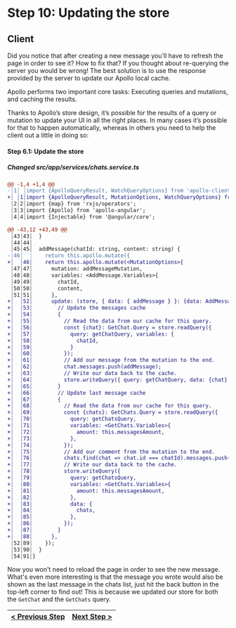 # Step 10: Updating the store

[//]: # (head-end)


## Client

Did you notice that after creating a new message you'll have to refresh the page in order to see it?
How to fix that? If you thought about re-querying the server you would be wrong! The best solution is to use the response provided by the server to update our Apollo local cache.

Apollo performs two important core tasks: Executing queries and mutations, and caching the results.

Thanks to Apollo’s store design, it’s possible for the results of a query or mutation to update your UI in all the right places. In many cases it’s possible for that to happen automatically, whereas in others you need to help the client out a little in doing so:

[{]: <helper> (diffStep "6.1" module="client")

#### Step 6.1: Update the store

##### Changed src&#x2F;app&#x2F;services&#x2F;chats.service.ts
```diff
@@ -1,4 +1,4 @@
-┊1┊ ┊import {ApolloQueryResult, WatchQueryOptions} from 'apollo-client';
+┊ ┊1┊import {ApolloQueryResult, MutationOptions, WatchQueryOptions} from 'apollo-client';
 ┊2┊2┊import {map} from 'rxjs/operators';
 ┊3┊3┊import {Apollo} from 'apollo-angular';
 ┊4┊4┊import {Injectable} from '@angular/core';
```
```diff
@@ -43,12 +43,49 @@
 ┊43┊43┊  }
 ┊44┊44┊
 ┊45┊45┊  addMessage(chatId: string, content: string) {
-┊46┊  ┊    return this.apollo.mutate({
+┊  ┊46┊    return this.apollo.mutate(<MutationOptions>{
 ┊47┊47┊      mutation: addMessageMutation,
 ┊48┊48┊      variables: <AddMessage.Variables>{
 ┊49┊49┊        chatId,
 ┊50┊50┊        content,
 ┊51┊51┊      },
+┊  ┊52┊      update: (store, { data: { addMessage } }: {data: AddMessage.Mutation}) => {
+┊  ┊53┊        // Update the messages cache
+┊  ┊54┊        {
+┊  ┊55┊          // Read the data from our cache for this query.
+┊  ┊56┊          const {chat}: GetChat.Query = store.readQuery({
+┊  ┊57┊            query: getChatQuery, variables: {
+┊  ┊58┊              chatId,
+┊  ┊59┊            }
+┊  ┊60┊          });
+┊  ┊61┊          // Add our message from the mutation to the end.
+┊  ┊62┊          chat.messages.push(addMessage);
+┊  ┊63┊          // Write our data back to the cache.
+┊  ┊64┊          store.writeQuery({ query: getChatQuery, data: {chat} });
+┊  ┊65┊        }
+┊  ┊66┊        // Update last message cache
+┊  ┊67┊        {
+┊  ┊68┊          // Read the data from our cache for this query.
+┊  ┊69┊          const {chats}: GetChats.Query = store.readQuery({
+┊  ┊70┊            query: getChatsQuery,
+┊  ┊71┊            variables: <GetChats.Variables>{
+┊  ┊72┊              amount: this.messagesAmount,
+┊  ┊73┊            },
+┊  ┊74┊          });
+┊  ┊75┊          // Add our comment from the mutation to the end.
+┊  ┊76┊          chats.find(chat => chat.id === chatId).messages.push(addMessage);
+┊  ┊77┊          // Write our data back to the cache.
+┊  ┊78┊          store.writeQuery({
+┊  ┊79┊            query: getChatsQuery,
+┊  ┊80┊            variables: <GetChats.Variables>{
+┊  ┊81┊              amount: this.messagesAmount,
+┊  ┊82┊            },
+┊  ┊83┊            data: {
+┊  ┊84┊              chats,
+┊  ┊85┊            },
+┊  ┊86┊          });
+┊  ┊87┊        }
+┊  ┊88┊      },
 ┊52┊89┊    });
 ┊53┊90┊  }
 ┊54┊91┊}
```

[}]: #

Now you won't need to reload the page in order to see the new message. What's even more interesting is that the message you wrote would also be shown as the last message in the chats list, just hit the back button in the top-left corner to find out!
This is because we updated our store for both the `GetChat` and the `GetChats` query.

[//]: # (foot-start)

[{]: <helper> (navStep)

| [< Previous Step](step9.md) | [Next Step >](step11.md) |
|:--------------------------------|--------------------------------:|

[}]: #
